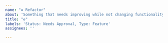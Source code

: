 ```yaml
---
name: "♻️ Refactor"
about: 'Something that needs improving while not changing functionality '
title: "♻️"
labels: 'Status: Needs Approval, Type: Feature'
assignees: ''

---
```



